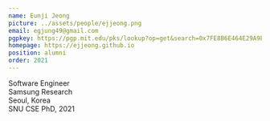 ```yaml
---
name: Eunji Jeong
picture: ../assets/people/ejjeong.png
email: egjung49@gmail.com
pgpkey: https://pgp.mit.edu/pks/lookup?op=get&search=0x7FE8B6E464E29A9E
homepage: https://ejjeong.github.io
position: alumni
order: 2021
---
```

Software Engineer<br>
Samsung Research<br>
Seoul, Korea<br>
SNU CSE PhD, 2021